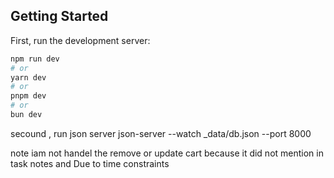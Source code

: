 
## Getting Started

First, run the development server:

```bash
npm run dev
# or
yarn dev
# or
pnpm dev
# or
bun dev
```
secound , run json server 
json-server --watch _data/db.json --port 8000

note 
iam not handel the remove or update cart because it did not mention in task notes and Due to time constraints 
